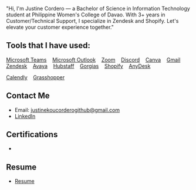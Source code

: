 "Hi, I'm Justine Cordero — a Bachelor of Science in Information Technology student at Philippine Women's College of Davao. With 3+ years in Customer/Technical Support, I specialize in Zendesk and Shopify. Let's elevate your customer experience together."

## Tools that I have used:


<!-- Tools that I have used -->

<a href="https://www.microsoft.com/en-us/microsoft-teams/group-chat-software" target="_blank">Microsoft Teams</a> &nbsp;&nbsp; <a href="https://www.microsoft.com/en-us/microsoft-365/outlook/email-and-calendar-software-microsoft-outlook/" target="_blank">Microsoft Outlook</a> &nbsp;&nbsp; <a href="https://zoom.us/" target="_blank">Zoom</a> &nbsp;&nbsp; <a href="https://discord.com/" target="_blank">Discord</a> &nbsp;&nbsp; <a href="https://www.canva.com/" target="_blank">Canva</a> &nbsp;&nbsp; <a href="https://mail.google.com/mail/" target="_blank">Gmail</a> &nbsp;&nbsp; <a href="https://www.zendesk.com/" target="_blank">Zendesk</a> &nbsp;&nbsp; <a href="https://www.avaya.com/en/products/call-center-elite/" target="_blank">Avaya</a> &nbsp;&nbsp;
<a href="https://hubstaff.com/" target="_blank">Hubstaff</a> &nbsp;&nbsp; <a href="https://www.gorgias.com/" target="_blank">Gorgias</a> &nbsp;&nbsp; <a href="https://www.shopify.com/" target="_blank">Shopify</a> &nbsp;&nbsp; <a href="https://anydesk.com/en" target="_blank">AnyDesk</a>

<a href="https://calendly.com/" target="_blank">Calendly</a> &nbsp;&nbsp; <a href="https://grasshopper.com/" target="_blank">Grasshopper</a>

<!-- Tootls that I have used -->

## Contact Me

<!-- Contact Me links -->

- Email: justinekoucorderogithub@gmail.com
- <a href="https://www.linkedin.com/in/mariojustcord/" target="_blank">LinkedIn</a> 

<!-- Contact Me links -->


## Certifications
-

## Resume

<!-- Resume link -->

- <a href="Marion Justine Cordero Resume Final.pdf">Resume</a>




